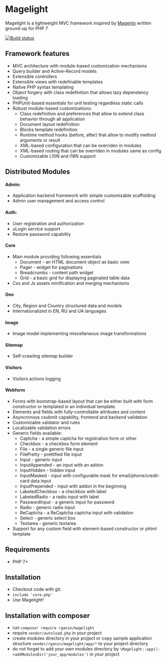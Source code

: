 Magelight
=========

Magelight is a lightweight MVC framework inspired by [Magento](http://magentocommerce.com) written ground-up for PHP 7

[![Build status](https://travis-ci.org/rganin/magelight.svg?branch=master)](https://travis-ci.org/rganin/magelight)

Framework features
---------
- MVC architecture with module-based customization mechanisms
- Query builder and Active-Record models 
- Extensible controllers
- Extensible views with redefinable templates
- Native PHP syntax templating
- Object forgery with class redefinition that allows lazy dependency loading
- PHPUnit-based essentials for unit testing regardless static calls
- Robust module-based customizations:
    - Class redefinition and preferences that allow to extend class behavior through all application 
    - Document layout redefinition
    - Blocks template redefinition
    - Runtime method hooks (before, after) that allow to modify method arguments or result
    - XML-based configuration that can be overriden in modules
    - XML-based routing that can be overriden in modules same as config
    - Customizable L10N and I18N support

Distributed Modules
----------

#### Admin:
- Application backend framework with simple customizable scaffolding
- Admin user management and access control

#### Auth:
- User registration and authorization
- uLogin service support
- Restore password capability

#### Core
- Main module providing following essentials
    - Document - an HTML document object as basic view
    - Pager - widget for paginations
    - Breadcrumbs - content path widget
    - Grid - a basic grid for displaying paginated table data
- Css and Js assets minification and merging mechanisms

#### Geo
- City, Region and Country structured data and models
- Internationalized in EN, RU and UA languages

#### Image
- Image model implementing miscellaneous image transformations

#### Sitemap
- Self-crawling sitemap builder

#### Visitors
- Visitors actions logging

#### Webform
- Forms with bootstrap-based layout that can be either built with form constructor
or templated in an individual template.
- Elements and fields with fully-controllable attributes and content
- Asyncronous csubmit capability, frontend and backend validation
- Customizable validator and rules
- Localizable validation errors
- Generic fields available:
    - Captcha - a simple captcha for registration form or other
    - Checkbox - a checkbox form element
    - File - a single generic file input
    - FilePretty - prettified file input
    - Input - generic input
    - InputAppended - an input with an addon
    - InputHidden - hidden input
    - InputMasked - input with configurable mask for email/phone/credit-card data input
    - InputPrepended - input with addon in the beginning
    - LabeledCheckbox - a checkbox with label
    - LabeledRadio - a radio input with label
    - PasswordInput - a generic input for password
    - Radio - generic radio input
    - ReCaptcha - a ReCaptcha captcha input with validation
    - Select - generic select box
    - Textarea - generic textarea
- Support for any custom field with element-based constructor or phtml template

Requirements
---------

- PHP 7+

Installation
---------

- Checkout code with git.
- `include 'core.php'`
- Use Magelight!

Installation with composer
------------------
- run `composer require rganin/magelight`
- require `vendor/autoload.php` in your project
- create modules directory in your project or copy sample application structure `vendor/rganin/magelight/app/*`
  to your project directory
- do not forget to add your own modules directory by `\Magelight::app()->addModulesDir('your_app/modules')` in your project